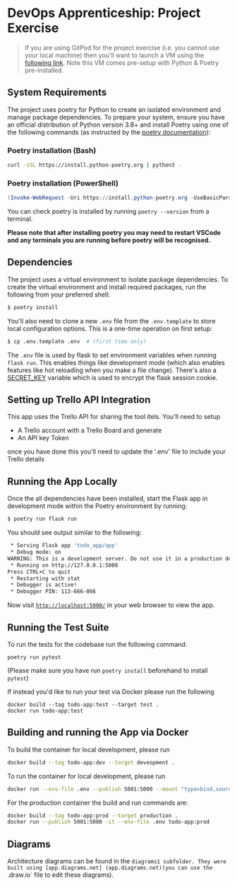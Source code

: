 # DevOps Apprenticeship: Project Exercise

> If you are using GitPod for the project exercise (i.e. you cannot use your local machine) then you'll want to launch a VM using the [following link](https://gitpod.io/#https://github.com/CorndelWithSoftwire/DevOps-Course-Starter). Note this VM comes pre-setup with Python & Poetry pre-installed.

## System Requirements

The project uses poetry for Python to create an isolated environment and manage package dependencies. To prepare your system, ensure you have an official distribution of Python version 3.8+ and install Poetry using one of the following commands (as instructed by the [poetry documentation](https://python-poetry.org/docs/#system-requirements)):

### Poetry installation (Bash)

```bash
curl -sSL https://install.python-poetry.org | python3 -
```

### Poetry installation (PowerShell)

```powershell
(Invoke-WebRequest -Uri https://install.python-poetry.org -UseBasicParsing).Content | py -
```

You can check poetry is installed by running `poetry --version` from a terminal.

**Please note that after installing poetry you may need to restart VSCode and any terminals you are running before poetry will be recognised.**

## Dependencies

The project uses a virtual environment to isolate package dependencies. To create the virtual environment and install required packages, run the following from your preferred shell:

```bash
$ poetry install
```

You'll also need to clone a new `.env` file from the `.env.template` to store local configuration options. This is a one-time operation on first setup:

```bash
$ cp .env.template .env  # (first time only)
```

The `.env` file is used by flask to set environment variables when running `flask run`. This enables things like development mode (which also enables features like hot reloading when you make a file change). There's also a [SECRET_KEY](https://flask.palletsprojects.com/en/2.3.x/config/#SECRET_KEY) variable which is used to encrypt the flask session cookie.

## Setting up Trello API Integration

This app uses the Trello API for sharing the tool itels. You'll need to setup 
* A Trello account with a Trello Board and generate 
* An API key Token

once you have done this you'll need to update the '.env' file to include your Trello details

## Running the App Locally

Once the all dependencies have been installed, start the Flask app in development mode within the Poetry environment by running:
```bash
$ poetry run flask run
```

You should see output similar to the following:
```bash
 * Serving Flask app 'todo_app/app'
 * Debug mode: on
WARNING: This is a development server. Do not use it in a production deployment. Use a production WSGI server instead.
 * Running on http://127.0.0.1:5000
Press CTRL+C to quit
 * Restarting with stat
 * Debugger is active!
 * Debugger PIN: 113-666-066
```
Now visit [`http://localhost:5000/`](http://localhost:5000/) in your web browser to view the app.

## Running the Test Suite
To run the tests for the codebase run the following command:
```
poetry run pytest
```
(Please make sure you have run `poetry install` beforehand to install `pytest`)

If instead you'd like to run your test via Docker please run the following
```
docker build --tag todo-app:test --target test .
docker run todo-app:test
```

## Building and running the App via Docker
To build the container for local development, please run
```bash
docker build --tag todo-app:dev --target deveopment .

```
To run the container for local development, please run
```bash
docker run --env-file .env --publish 5001:5000 --mount "type=bind,source=$(pwd)/todo_app,target=/app/todo_app" todo-app:dev
```

For the production container the build and run commands are:
```bash
docker build --tag todo-app:prod --target production .
docker run --publish 5001:5000 -it --env-file .env todo-app:prod
```

## Diagrams
Architecture diagrams can be found in the `diagrams1 subfolder. They were built using [app.diagrams.net] (app.diagrams.net)(you can use the `.draw.io` file to edit these diagrams).